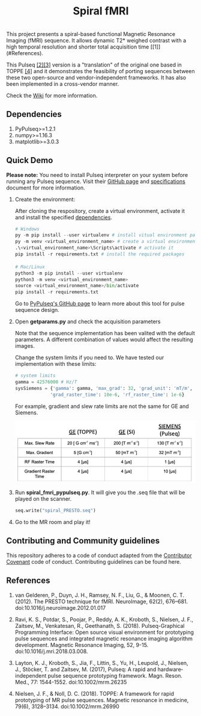 <h1 align="center"> Spiral fMRI </h1> <br>
This project presents a spiral-based functional Magnetic Resonance Imaging (fMRI) sequence. It allows dynamic T2* weighed contrast with a high temporal resolution and shorter total acquisition time [[1]](#References).

This Pulseq [[2]](#References)[[3]](#References)  version is a "translation" of the original one based in TOPPE [[4]](#References) and it demonstrates the feasibility of porting sequences between these two open-source and vendor-independent frameworks. It has also been implemented in a cross-vendor manner.

Check the [Wiki](https://github.com/imr-framework/spiral-fmri/wiki) for more information.
## Dependencies
1. PyPulseq>=1.2.1
1. numpy>=1.16.3
2. matplotlib>=3.0.3
## Quick Demo
**Please note:** You need to install Pulseq interpreter on your system before running any Pulseq sequence. Visit their [GitHub page](http://pulseq.github.io/) and [specifications](http://pulseq.github.io/specification.pdf) document for more information.
1. Create the environment: 

    After cloning the respository, create a virtual environment, activate it and install the specified [dependencies](#Dependencies).
     ```python
    # Windows
    py -m pip install --user virtualenv # install vitual environment package
    py -m venv <virtual_environment_name> # create a virtual environment in the project directory
    .\<virtual_environment_name>\Scripts\activate # activate it
    pip install -r requirements.txt # install the required packages
    
    # Mac/Linux
    python3 -m pip install --user virtualenv 
    python3 -m venv <virtual_environment_name> 
    source <virtual_environment_name>/bin/activate 
    pip install -r requirements.txt 
    ```
    
    Go to [PyPulseq's GitHub page](https://github.com/imr-framework/pypulseq) to learn more about this tool for pulse sequence design.
2. Open **getparams.py** and check the acquisition parameters

    Note that the sequence implementation has been valited with the default parameters. A different combination of values would affect the resulting images. 
    
    Change the system limits if you need to. We have tested our implementation with these limits:
    ```python
    # system limits
    gamma = 42576000 # Hz/T
    sysSiemens = {'gamma': gamma, 'max_grad': 32, 'grad_unit': 'mT/m', 'max_slew': 130, 'slew_unit': 'T/m/s',
                 'grad_raster_time': 10e-6, 'rf_raster_time': 1e-6}
    ```
    
    For example, gradient and slew rate limits are not the same for GE and Siemens.
    
    ![GEvsSiemens system limits](/images/rf_g_limits.png)
    
3. Run **spiral_fmri_pypulseq.py**. It will give you the .seq file that will be played on the scanner.
    ```Python
    seq.write("spiral_PRESTO.seq")
    ```
4. Go to the MR room and play it!
    
## Contributing and Community guidelines
This repository adheres to a code of conduct adapted from the [Contributor Covenant](https://www.contributor-covenant.org/) code of conduct. Contributing guidelines can be found here.
## References
1. van Gelderen, P., Duyn, J. H., Ramsey, N. F., Liu, G., & Moonen, C. T. (2012). The PRESTO technique for fMRI. NeuroImage, 62(2), 676–681. doi:10.1016/j.neuroimage.2012.01.017

2.	Ravi, K. S., Potdar, S., Poojar, P., Reddy, A. K., Kroboth, S., Nielsen, J. F., Zaitsev, M., Venkatesan, R., Geethanath, S. (2018). Pulseq-Graphical Programming Interface: Open source visual environment for prototyping pulse sequences and integrated magnetic resonance imaging algorithm development. Magnetic Resonance Imaging, 52, 9-15. doi:10.1016/j.mri.2018.03.008.

3. Layton, K. J., Kroboth, S., Jia, F., Littin, S., Yu, H., Leupold, J., Nielsen, J., Stöcker, T. and Zaitsev, M. (2017), Pulseq: A rapid and hardware‐independent pulse sequence prototyping framework. Magn. Reson. Med., 77: 1544-1552. doi:10.1002/mrm.26235

4. Nielsen, J. F., & Noll, D. C. (2018). TOPPE: A framework for rapid prototyping of MR pulse sequences. Magnetic resonance in medicine, 79(6), 3128–3134. doi:10.1002/mrm.26990
